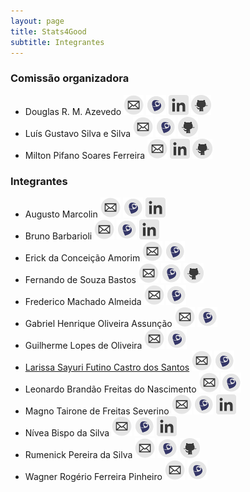 ```yaml
---
layout: page
title: Stats4Good
subtitle: Integrantes
---
```


### Comissão organizadora

- Douglas R. M. Azevedo 
[![mail](/img/icons/email-icon-mini.png "E-mail")](douglasrm.azevedo@gmail.com) 
[![lattes](/img/icons/lattes-icon-mini.png "Currículo lattes")](http://buscatextual.cnpq.br/buscatextual/visualizacv.do?id=K4306628E6)
[![linkedin](/img/icons/linkedin-icon-mini.png "Linkedin")](https://www.linkedin.com/in/douglas-r-mesquita-azevedo-aa83a182)
[![github](/img/icons/github-icon-mini.png "Github")](https://github.com/DouglasMesquita)
- Luís Gustavo Silva e Silva 
[![mail](/img/icons/email-icon-mini.png "E-mail")](lgsilvaesilva@gmail.com) 
[![lattes](/img/icons/lattes-icon-mini.png "Currículo lattes")](http://buscatextual.cnpq.br/buscatextual/visualizacv.do?id=K4323569E0)
[![github](/img/icons/github-icon-mini.png "Github")](https://github.com/lgsilvaesilva)
- Milton Pifano Soares Ferreira 
[![mail](/img/icons/email-icon-mini.png "E-mail")](milton.pifanos@gmail.com) 
[![linkedin](/img/icons/linkedin-icon-mini.png "Linkedin")](https://www.linkedin.com/in/miltonpifano/pt)
[![github](/img/icons/github-icon-mini.png "Github")](https://github.com/miltonpsf)

### Integrantes

- Augusto Marcolin
[![mail](/img/icons/email-icon-mini.png "E-mail")](augustomarcolin@gmail.com)
[![lattes](/img/icons/lattes-icon-mini.png "Currículo lattes")](http://buscatextual.cnpq.br/buscatextual/visualizacv.do?id=K4859495Z5)
[![linkedin](/img/icons/linkedin-icon-mini.png "Linkedin")](https://br.linkedin.com/in/augusto-marcolin-1114a1b5)
- Bruno Barbarioli 
[![mail](/img/icons/email-icon-mini.png "E-mail")](bbarbarioli@hotmail.com) 
[![lattes](/img/icons/lattes-icon-mini.png "Currículo lattes")](http://buscatextual.cnpq.br/buscatextual/visualizacv.do?id=K4470206U6)
[![linkedin](/img/icons/linkedin-icon-mini.png "Linkedin")](https://br.linkedin.com/in/bruno-barbarioli-5a3804106/pt)
- Erick da Conceição Amorim 
[![mail](/img/icons/email-icon-mini.png "E-mail")](erick.ufpa@gmail.com) 
[![lattes](/img/icons/lattes-icon-mini.png "Currículo lattes")](http://buscatextual.cnpq.br/buscatextual/visualizacv.do?id=K4326571J6)
- Fernando de Souza Bastos
[![mail](/img/icons/email-icon-mini.png "E-mail")](fsbmat@gmail.com) 
[![lattes](/img/icons/lattes-icon-mini.png "Currículo lattes")](http://buscatextual.cnpq.br/buscatextual/visualizacv.do?id=K4164030D3)
[![github](/img/icons/github-icon-mini.png "Github")](https://github.com/fsbmat)
- Frederico Machado Almeida 
[![mail](/img/icons/email-icon-mini.png "E-mail")](falmeida856@gmail.com) 
[![lattes](/img/icons/lattes-icon-mini.png "Currículo lattes")](http://buscatextual.cnpq.br/buscatextual/visualizacv.do?id=K8145220H8)
- Gabriel Henrique Oliveira Assunção
[![mail](/img/icons/email-icon-mini.png "E-mail")](gabrielhenryoliver@hotmail.com) 
[![lattes](/img/icons/lattes-icon-mini.png "Currículo lattes")](http://buscatextual.cnpq.br/buscatextual/visualizacv.do?id=K4679046Z2)
- Guilherme Lopes de Oliveira 
[![mail](/img/icons/email-icon-mini.png "E-mail")](guilopes2110@gmail.com) 
[![lattes](/img/icons/lattes-icon-mini.png "Currículo lattes")](http://buscatextual.cnpq.br/buscatextual/visualizacv.do?id=K4307199T0)
- [Larissa Sayuri Futino Castro dos Santos](/members/descriptions/LarissaSayuri)
[![mail](/img/icons/email-icon-mini.png "E-mail")](larissa.sayuri.fcs@gmail.com) 
[![lattes](/img/icons/lattes-icon-mini.png  "Currículo lattes")](http://buscatextual.cnpq.br/buscatextual/visualizacv.do?id=K8243295P6)
- Leonardo Brandão Freitas do Nascimento 
[![mail](/img/icons/email-icon-mini.png "E-mail")](leonardobrandao@hotmail.com) 
[![lattes](/img/icons/lattes-icon-mini.png "Currículo lattes")](http://buscatextual.cnpq.br/buscatextual/visualizacv.do?id=K4315035P6)
- Magno Tairone de Freitas Severino
[![mail](/img/icons/email-icon-mini.png "E-mail")](magnotairone@outlook.com) 
[![lattes](/img/icons/lattes-icon-mini.png "Currículo lattes")](http://lattes.cnpq.br/9791024128849349)
[![linkedin](/img/icons/linkedin-icon-mini.png "Linkedin")](https://br.linkedin.com/in/magno-tairone-73487524)
- Nívea Bispo da Silva 
[![mail](/img/icons/email-icon-mini.png "E-mail")](nivea.bispo@gmail.com) 
[![lattes](/img/icons/lattes-icon-mini.png "Currículo lattes")](http://buscatextual.cnpq.br/buscatextual/visualizacv.do?id=K4210659D3)
[![linkedin](/img/icons/linkedin-icon-mini.png "Linkedin")](https://br.linkedin.com/in/nívea-bispo-29312136)
- Rumenick Pereira da Silva 
[![mail](/img/icons/email-icon-mini.png "E-mail")](rumenickbf@hotmail.com) 
[![lattes](/img/icons/lattes-icon-mini.png "Currículo lattes")](http://buscatextual.cnpq.br/buscatextual/visualizacv.do?id=K4490622E7)
[![github](/img/icons/github-icon-mini.png "Github")](https://github.com/Rumenick)
- Wagner Rogério Ferreira Pinheiro 
[![mail](/img/icons/email-icon-mini.png "E-mail")](wagner2235@gmail.com) 
[![lattes](/img/icons/lattes-icon-mini.png "Currículo lattes")](http://buscatextual.cnpq.br/buscatextual/visualizacv.do?id=K4207450E5)
